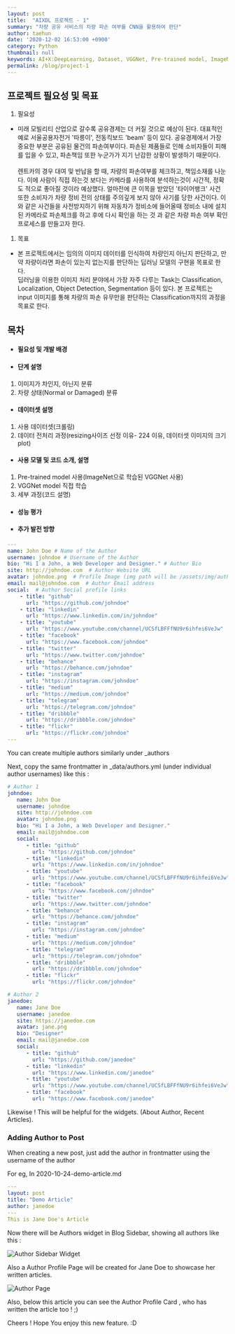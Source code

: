 ```yaml
---
layout: post
title:  "AIXDL 프로젝트 - 1"
summary: "차량 공유 서비스의 차량 파손 여부를 CNN을 활용하여 판단"
author: taehun
date: '2020-12-02 16:53:00 +0900'
category: Python
thumbnail: null
keywords: AI+X:DeepLearning, Dataset, VGGNet, Pre-trained model, ImageNet
permalink: /blog/project-1
---
```


## **프로젝트 필요성 및 목표**

 1. 필요성
 -  미래 모빌리티 산업으로 갈수록 공유경제는 더 커질 것으로 예상이 된다. 대표적인 예로 서울공용자전거 '따릉이', 전동킥보드 'beam' 등이 있다. 공유경제에서 가장 중요한 부분은 공유된 물건의 파손여부이다. 파손된 제품들로 인해 소비자들이 피해를 입을 수 있고, 파손책임 또한 누군가가 지기 난감한 상황이 발생하기 때문이다. <br><br> 렌트카의 경우 대여 및 반납을 할 때, 차량의 파손여부를 체크하고, 책임소재를 나눈다. 이에 사람이 직접 하는것 보다는 카메라를 사용하여 분석하는것이 시간적, 정확도 적으로 좋아질 것이라 예상했다. 얼마전에 큰 이목을 받았던 '타이어뱅크' 사건 또한 소비자가 차량 정비 전의 상태를 주의깊게 보지 않아 사기를 당한 사건이다. 이와 같은 사건들을 사전방지하기 위해 자동차가 정비소에 들어올때 정비소 내에 설치된 카메라로 파손체크를 하고 후에 다시 확인을 하는 것 과 같은 차량 파손 여부 확인 프로세스를 만들고자 한다.

 1. 목표
 - 본 프로젝트에서는 임의의 이미지 데이터를 인식하여 차량인지 아닌지 판단하고, 만약 차량이라면 파손이 있는지 없는지를 판단하는 딥러닝 모델의 구현을 목표로 한다.<br> 딥러닝을 이용한 이미지 처리 분야에서 가장 자주 다루는 Task는 Classification, Localization, Object Detection, Segmentation 등이 있다. 본 프로젝트는 input 이미지를 통해 차량의 파손 유무만을 판단하는 Classification까지의 과정을 목표로 한다.


## **목차**

 - #### **필요성 및 개발 배경**
 - #### **단계 설명**
 1. 이미지가 차인지, 아닌지 분류
 1. 차량 상태(Normal or Damaged) 분류

 - #### **데이터셋 설명**
 1. 사용 데이터셋(크롤링)
 1. 데이터 전처리 과정(resizing사이즈 선정 이유- 224 이유,  데이터셋 이미지의 크기 plot)

 - #### **사용 모델 및 코드 소개, 설명**
 1. Pre-trained model 사용(ImageNet으로 학습된 VGGNet 사용)
 1. VGGNet model 직접 학습
 1. 세부 과정(코드 설명)

 - #### **성능 평가**
 - #### **추가 발전 방향**

```yml
---
name: John Doe # Name of the Author
username: johndoe # Username of the Author
bio: "Hi I a John, a Web Developer and Designer." # Author Bio
site: http://johndoe.com  # Author Website URL
avatar: johndoe.png  # Profile Image (img path will be /assets/img/authors/johndoe.png)
email: mail@johndoe.com  # Author Email address
social:  # Author Social profile links
    - title: "github"
      url: "https://github.com/johndoe"
    - title: "linkedin"
      url: "https://www.linkedin.com/in/johndoe"
    - title: "youtube"
      url: "https://www.youtube.com/channel/UCSfLBFFfNU9r6ihfei6VeJw"
    - title: "facebook"
      url: "https://www.facebook.com/johndoe"
    - title: "twitter"
      url: "https://www.twitter.com/johndoe"
    - title: "behance"
      url: "https://behance.com/johndoe"
    - title: "instagram"
      url: "https://instagram.com/johndoe"
    - title: "medium"
      url: "https://medium.com/johndoe"
    - title: "telegram"
      url: "https://telegram.com/johndoe"
    - title: "dribbble"
      url: "https://dribbble.com/johndoe"
    - title: "flickr"
      url: "https://flickr.com/johndoe"
---
```
You can create multiple authors similarly under _authors

Next, copy the same frontmatter in _data/authors.yml (under individual author usernames) like this :

```yml
# Author 1
johndoe:
   name: John Doe
   username: johndoe
   site: http://johndoe.com
   avatar: johndoe.png
   bio: "Hi I a John, a Web Developer and Designer."
   email: mail@johndoe.com
   social:
      - title: "github"
        url: "https://github.com/johndoe"
      - title: "linkedin"
        url: "https://www.linkedin.com/in/johndoe"
      - title: "youtube"
        url: "https://www.youtube.com/channel/UCSfLBFFfNU9r6ihfei6VeJw"
      - title: "facebook"
        url: "https://www.facebook.com/johndoe"
      - title: "twitter"
        url: "https://www.twitter.com/johndoe"
      - title: "behance"
        url: "https://behance.com/johndoe"
      - title: "instagram"
        url: "https://instagram.com/johndoe"
      - title: "medium"
        url: "https://medium.com/johndoe"
      - title: "telegram"
        url: "https://telegram.com/johndoe"
      - title: "dribbble"
        url: "https://dribbble.com/johndoe"
      - title: "flickr"
        url: "https://flickr.com/johndoe"

# Author 2
janedoe:
   name: Jane Doe
   username: janedoe
   site: https://janedoe.com
   avatar: jane.png
   bio: "Designer"
   email: mail@janedoe.com
   social:
      - title: "github"
        url: "https://github.com/janedoe"
      - title: "linkedin"
        url: "https://www.linkedin.com/janedoe"
      - title: "youtube"
        url: "https://www.youtube.com/channel/UCSfLBFFfNU9r6ihfei6VeJw"
      - title: "facebook"
        url: "https://www.facebook.com/janedoe"

```

Likewise ! This will be helpful for the widgets. (About Author, Recent Articles).

### Adding Author to Post

When creating a new post, just add the author in frontmatter using the username of the author

For eg, In 2020-10-24-demo-article.md
```yml
---
layout: post
title: "Demo Article"
author: janedoe
---
This is Jane Doe's Article
```

Now there will be Authors widget in Blog Sidebar, showing all authors like this :

![Author Sidebar Widget](https://res.cloudinary.com/sujaykundu/image/upload/c_scale,fl_progressive,w_400/v1603700133/3_tiuar0.png)

Also a Author Profile Page will be created for Jane Doe to showcase her written articles.

![Author Page](https://res.cloudinary.com/sujaykundu/image/upload/c_scale,fl_progressive,w_400/v1603643237/1_ee3yke.png)

Also, below this article you can see the Author Profile Card , who has written the article too ! ;)

Cheers ! Hope You enjoy this new feature. :D
